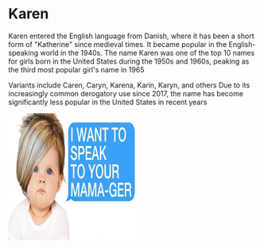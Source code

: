 # Karen

Karen entered the English language from Danish, where it has been a short form of "Katherine" since medieval times. It became popular in the English-speaking world in the 1940s. The name Karen was one of the top 10 names for girls born in the United States during the 1950s and 1960s, peaking as the third most popular girl's name in 1965

Variants include Caren, Caryn, Karena, Karin, Karyn, and others
Due to its increasingly common derogatory use since 2017, the name has become significantly less popular in the United States in recent years

![Karen.jpg](https://github.com/dezGusty/baby-names-2023/blob/main/imagini/karen.jpg?raw=true)
